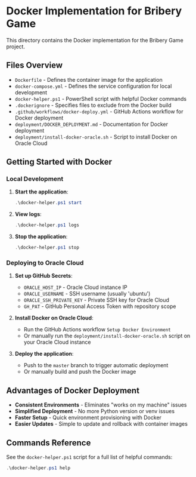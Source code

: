 # Docker Implementation for Bribery Game

This directory contains the Docker implementation for the Bribery Game project.

## Files Overview

- `Dockerfile` - Defines the container image for the application
- `docker-compose.yml` - Defines the service configuration for local development
- `docker-helper.ps1` - PowerShell script with helpful Docker commands
- `.dockerignore` - Specifies files to exclude from the Docker build
- `.github/workflows/docker-deploy.yml` - GitHub Actions workflow for Docker deployment
- `deployment/DOCKER_DEPLOYMENT.md` - Documentation for Docker deployment
- `deployment/install-docker-oracle.sh` - Script to install Docker on Oracle Cloud

## Getting Started with Docker

### Local Development

1. **Start the application**:
   ```powershell
   .\docker-helper.ps1 start
   ```

2. **View logs**:
   ```powershell
   .\docker-helper.ps1 logs
   ```

3. **Stop the application**:
   ```powershell
   .\docker-helper.ps1 stop
   ```

### Deploying to Oracle Cloud

1. **Set up GitHub Secrets**:
   - `ORACLE_HOST_IP` - Oracle Cloud instance IP
   - `ORACLE_USERNAME` - SSH username (usually 'ubuntu')
   - `ORACLE_SSH_PRIVATE_KEY` - Private SSH key for Oracle Cloud
   - `GH_PAT` - GitHub Personal Access Token with repository scope

2. **Install Docker on Oracle Cloud**:
   - Run the GitHub Actions workflow `Setup Docker Environment`
   - Or manually run the `deployment/install-docker-oracle.sh` script on your Oracle Cloud instance

3. **Deploy the application**:
   - Push to the `master` branch to trigger automatic deployment
   - Or manually build and push the Docker image

## Advantages of Docker Deployment

- **Consistent Environments** - Eliminates "works on my machine" issues
- **Simplified Deployment** - No more Python version or venv issues
- **Faster Setup** - Quick environment provisioning with Docker
- **Easier Updates** - Simple to update and rollback with container images

## Commands Reference

See the `docker-helper.ps1` script for a full list of helpful commands:

```powershell
.\docker-helper.ps1 help
```
